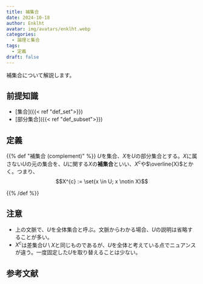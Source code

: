 ```yaml
---
title: 補集合
date: 2024-10-18
author: Enklht
avatar: img/avatars/enklht.webp
categories:
  - 論理と集合
tags:
  - 定義
draft: false
---
```


補集合について解説します。

<!--more-->

## 前提知識

- [集合]({{< ref "def_set">}})
- [部分集合]({{< ref "def_subset">}})

## 定義

{{% def "補集合 (complement)" %}}
$U$を集合、$X$を$U$の部分集合とする。$X$に属さない$U$の元の集合を、$U$に関する$X$の**補集合**といい、$X^{c}$や$\overline{X}$とかく。つまり、
$$X^{c} := \set{x \in U; x \notin X}$$

{{% /def %}}

## 注意

- 上の文脈で、$U$を全体集合と呼ぶ。文脈からわかる場合、$U$の説明は省略することが多い。
- $X^{c}$は差集合$U \setminus X$と同じものであるが、$U$を全体と考えている点でニュアンスが違う。一度固定した$U$を取り替えることは少ない。

## 参考文献

